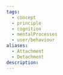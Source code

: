 ```yaml
---
tags:
  - concept
  - principle
  - cognition
  - mentalProcesses
  - user/behaviour
aliases:
  - Attachment
  - Detachment
description:
---
```

